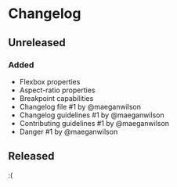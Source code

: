 # Changelog

## Unreleased

### Added

- Flexbox properties
- Aspect-ratio properties
- Breakpoint capabilities
- Changelog file #1 by @maeganwilson
- Changelog guidelines #1 by @maeganwilson
- Contributing guidelines #1 by @maeganwilson
- Danger #1 by @maeganwilson

## Released

:(